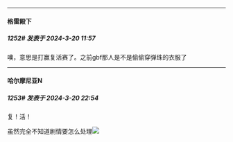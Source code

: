 ﻿
*****

####  格雷殿下  
##### 1252#       发表于 2024-3-20 11:57

噢，意思是打赢复活赛了。之前gbf那人是不是偷偷穿弹珠的衣服了


*****

####  哈尔摩尼亚N  
##### 1253#       发表于 2024-3-20 22:54

复！活！

虽然完全不知道剧情要怎么处理<img src="https://static.saraba1st.com/image/smiley/face2017/067.png" referrerpolicy="no-referrer">

